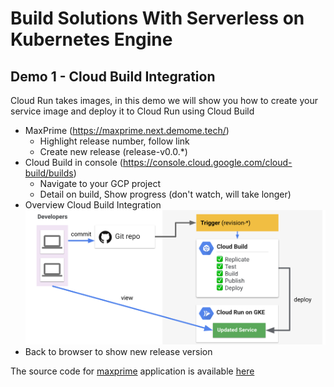 # Build Solutions With Serverless on Kubernetes Engine


## Demo 1 - Cloud Build Integration

Cloud Run takes images, in this demo we will show you how to create your service image and deploy it to Cloud Run using Cloud Build

* MaxPrime (https://maxprime.next.demome.tech/)
  * Highlight release number, follow link
  * Create new release (release-v0.0.*)
* Cloud Build in console (https://console.cloud.google.com/cloud-build/builds)
  * Navigate to your GCP project
  * Detail on build, Show progress (don't watch, will take longer)
* Overview Cloud Build Integration
![Cloud Build Integration](img/cb.png "Cloud Build Integration")
* Back to browser to show new release version

The source code for [maxprime](https://github.com/mchmarny/maxprime) application is available [here](https://github.com/mchmarny/maxprime) 
